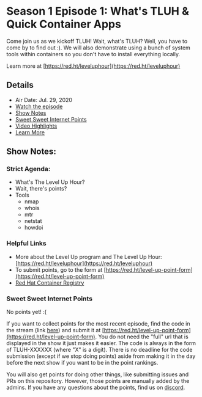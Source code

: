 # Season 1 Episode 1: What's TLUH & Quick Container Apps

Come join us as we kickoff TLUH! Wait, what's TLUH? Well, you have to come by to find out :). We will also demonstrate using a bunch of system tools within containers so you don't have to install everything locally.

Learn more at [https://red.ht/leveluphour](https://red.ht/leveluphour)

## Details
* Air Date: Jul. 29, 2020
* [Watch the episode](https://youtu.be/OOWt7-riLCU)
* [Show Notes](#show-notes)
* [Sweet Sweet Internet Points](#sweet-sweet-internet-points)
* [Video Highlights](#video-highlights)
* [Learn More](https://red.ht/leveluphour)

## Show Notes:

### Strict Agenda:
* What's The Level Up Hour?
* Wait, there's points?
* Tools
  * nmap
  * whois
  * mtr
  * netstat
  * howdoi

### Helpful Links
* More about the Level Up program and The Level Up Hour: [https://red.ht/leveluphour](https://red.ht/leveluphour)
* To submit points, go to the form at [https://red.ht/level-up-point-form](https://red.ht/level-up-point-form)
* [Red Hat Container Registry](registry.redhat.io)

### Sweet Sweet Internet Points
No points yet! :(

If you want to collect points for the most recent episode, find the code in the stream (link [here](#details)) and submit it at [https://red.ht/level-up-point-form](https://red.ht/level-up-point-form).
You do not need the "full" url that is displayed in the show it just makes it easier.
The code is always in the form of TLUH-XXXXXX (where "X" is a digit).
There is no deadline for the code submission (except if we stop doing points) aside from making it in the day before the next show if you want to be in the point rankings.

You will also get points for doing other things, like submitting issues and PRs on this repository.
However, those points are manually added by the admins.
If you have any questions about the points, find us on [discord](https://discord.gg/5VMVGJt).


